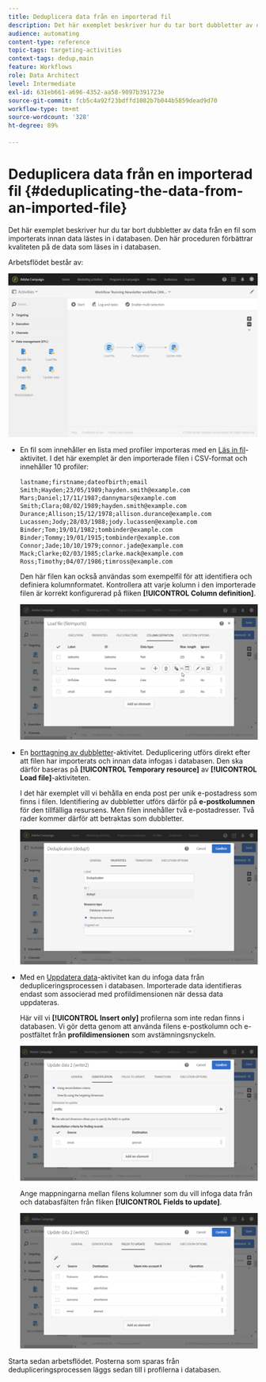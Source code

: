 ```yaml
---
title: Deduplicera data från en importerad fil
description: Det här exemplet beskriver hur du tar bort dubbletter av data från en fil som importerats innan data lästes in i databasen.
audience: automating
content-type: reference
topic-tags: targeting-activities
context-tags: dedup,main
feature: Workflows
role: Data Architect
level: Intermediate
exl-id: 631eb661-a696-4352-aa58-9097b391723e
source-git-commit: fcb5c4a92f23bdffd1082b7b044b5859dead9d70
workflow-type: tm+mt
source-wordcount: '328'
ht-degree: 89%

---
```


# Deduplicera data från en importerad fil {#deduplicating-the-data-from-an-imported-file}

Det här exemplet beskriver hur du tar bort dubbletter av data från en fil som importerats innan data lästes in i databasen. Den här proceduren förbättrar kvaliteten på de data som läses in i databasen.

Arbetsflödet består av:

![](assets/deduplication_example2_workflow.png)

* En fil som innehåller en lista med profiler importeras med en [Läs in fil](../../automating/using/load-file.md)-aktivitet. I det här exemplet är den importerade filen i CSV-format och innehåller 10 profiler:

   ```
   lastname;firstname;dateofbirth;email
   Smith;Hayden;23/05/1989;hayden.smith@example.com
   Mars;Daniel;17/11/1987;dannymars@example.com
   Smith;Clara;08/02/1989;hayden.smith@example.com
   Durance;Allison;15/12/1978;allison.durance@example.com
   Lucassen;Jody;28/03/1988;jody.lucassen@example.com
   Binder;Tom;19/01/1982;tombinder@example.com
   Binder;Tommy;19/01/1915;tombinder@example.com
   Connor;Jade;10/10/1979;connor.jade@example.com
   Mack;Clarke;02/03/1985;clarke.mack@example.com
   Ross;Timothy;04/07/1986;timross@example.com
   ```

   Den här filen kan också användas som exempelfil för att identifiera och definiera kolumnformatet. Kontrollera att varje kolumn i den importerade filen är korrekt konfigurerad på fliken **[!UICONTROL Column definition]**.

   ![](assets/deduplication_example2_fileloading.png)

* En [borttagning av dubbletter](../../automating/using/deduplication.md)-aktivitet. Deduplicering utförs direkt efter att filen har importerats och innan data infogas i databasen. Den ska därför baseras på **[!UICONTROL Temporary resource]** av **[!UICONTROL Load file]**-aktiviteten.

   I det här exemplet vill vi behålla en enda post per unik e-postadress som finns i filen. Identifiering av dubbletter utförs därför på **e-postkolumnen** för den tillfälliga resursens. Men filen innehåller två e-postadresser. Två rader kommer därför att betraktas som dubbletter.

   ![](assets/deduplication_example2_dedup.png)

* Med en [Uppdatera data](../../automating/using/update-data.md)-aktivitet kan du infoga data från dedupliceringsprocessen i databasen. Importerade data identifieras endast som associerad med profildimensionen när dessa data uppdateras.

   Här vill vi **[!UICONTROL Insert only]** profilerna som inte redan finns i databasen. Vi gör detta genom att använda filens e-postkolumn och e-postfältet från **profildimensionen** som avstämningsnyckeln.

   ![](assets/deduplication_example2_writer1.png)

   Ange mappningarna mellan filens kolumner som du vill infoga data från och databasfälten från fliken **[!UICONTROL Fields to update]**.

   ![](assets/deduplication_example2_writer2.png)

Starta sedan arbetsflödet. Posterna som sparas från dedupliceringsprocessen läggs sedan till i profilerna i databasen.
